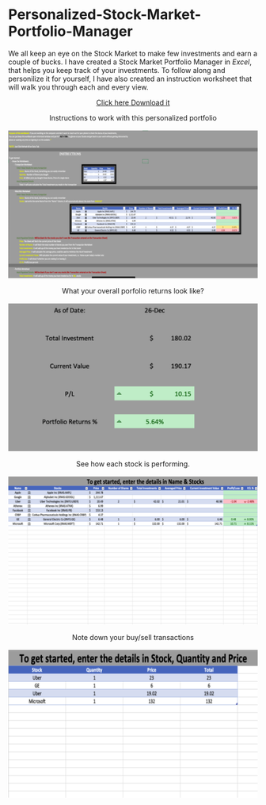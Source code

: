 # Personalized-Stock-Market-Portfolio-Manager



We all keep an eye on the Stock Market to make few investments and earn a couple of bucks. I have created a Stock Market Portfolio Manager in *Excel*, that helps you keep track of your investments. To follow along and personilize it for yourself, I have also created an instruction worksheet that will walk you through each and every view.
<p align="center">
<a href = "https://drive.google.com/file/d/15sPszRf78fZ77LcAZnuXorq2SKkgYLzq/view" target="_blank">Click here Download it</a>
</p>


<p align="center">
Instructions to work with this personalized portfolio<br><br>
<img src="https://github.com/hhlamba/Personalized-Stock-Market-Portfolio-Manager/blob/main/Screenshots/Instructions.png">
</p>

<p align="center">
What your overall porfolio returns look like?<br><br>
<img src="https://github.com/hhlamba/Personalized-Stock-Market-Portfolio-Manager/blob/main/Screenshots/Overall%20Portfolio%20Gain:Loss.png">
</p>

<p align="center">
See how each stock is performing.<br><br>
<img src="https://github.com/hhlamba/Personalized-Stock-Market-Portfolio-Manager/blob/main/Screenshots/Stock%20Level%20Details.png">
</p>

<p align="center">
Note down your buy/sell transactions<br><br>
<img src="https://github.com/hhlamba/Personalized-Stock-Market-Portfolio-Manager/blob/main/Screenshots/Transaction%20History.png">
</p>
